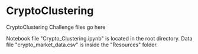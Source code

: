 # CryptoClustering
CryptoClustering Challenge files go here

Notebook file "Crypto_Clustering.ipynb" is located in the root directory. Data file "crypto_market_data.csv" is inside the "Resources" folder.
